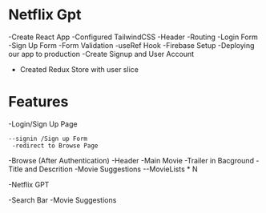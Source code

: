 # Netflix Gpt

-Create React App
-Configured TailwindCSS
-Header
-Routing
-Login Form
-Sign Up Form
-Form Validation
-useRef Hook
-Firebase Setup
-Deploying our app to production
-Create Signup and User Account

- Created Redux Store with user slice




# Features
-Login/Sign Up Page 

    --signin /Sign up Form
     -redirect to Browse Page 
-Browse (After Authentication)
   -Header
   -Main Movie
      -Trailer in Bacground
      -Title and Descrition
      -Movie Suggestions 
          --MovieLists * N


-Netflix GPT

  -Search Bar
  -Movie Suggestions
  
